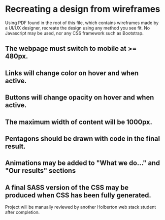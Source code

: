 # Recreating a design from wireframes
Using PDF found in the root of this file, which contains wireframes made by a UI/UX designer, recreate the design using any method you see fit. 
No Javascript may be used, nor any CSS framework such as Bootstrap. 

## The webpage must switch to mobile at >= 480px.
## Links will change color on hover and when active.
## Buttons will change opacity on hover and when active.
## The maximum width of content will be 1000px.
## Pentagons should be drawn with code in the final result. 
## Animations may be added to "What we do..." and "Our results" sections
## A final SASS version of the CSS may be produced when CSS has been fully generated. 

Project will be manually reviewed by another Holberton web stack student after completion. 
